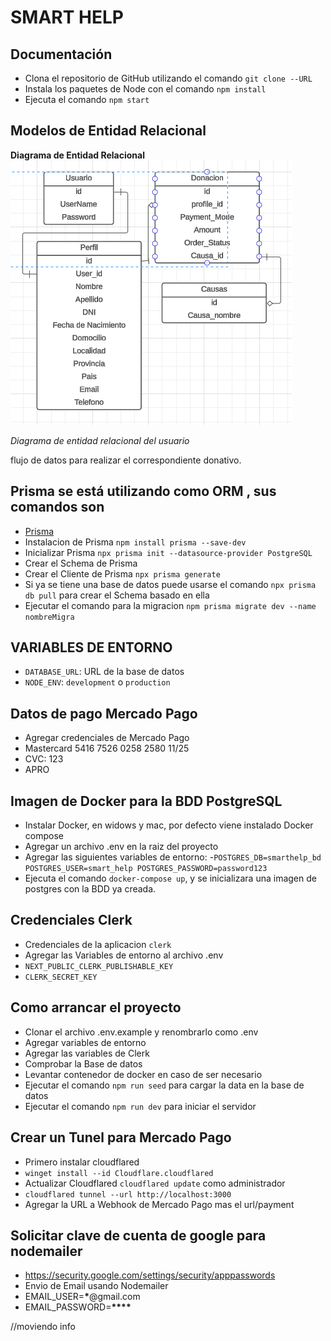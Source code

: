 # SMART HELP

## Documentación

- Clona el repositorio de GitHub utilizando el comando `git clone --URL`
- Instala los paquetes de Node con el comando `npm install`
- Ejecuta el comando `npm start`

## Modelos de Entidad Relacional

<strong>Diagrama de Entidad Relacional</strong>
<img src="resources/diagrama.png"/>

<i>Diagrama de entidad relacional del usuario</i>
<br/>

<p>flujo de datos para realizar el correspondiente donativo.</p>

## Prisma se está utilizando como ORM , sus comandos son

- [Prisma](https://prisma.io)
- Instalacion de Prisma `npm install prisma --save-dev`
- Inicializar Prisma `npx prisma init --datasource-provider PostgreSQL`
- Crear el Schema de Prisma
- Crear el Cliente de Prisma `npx prisma generate`
- Si ya se tiene una base de datos puede usarse el comando `npx prisma db pull` para crear el Schema basado en ella
- Ejecutar el comando para la migracion `npm prisma migrate dev --name nombreMigra`

## VARIABLES DE ENTORNO

- `DATABASE_URL`: URL de la base de datos
- `NODE_ENV`: `development` o `production`

## Datos de pago Mercado Pago

- Agregar credenciales de Mercado Pago
- Mastercard 5416 7526 0258 2580 11/25
- CVC: 123
- APRO

## Imagen de Docker para la BDD PostgreSQL

- Instalar Docker, en widows y mac, por defecto viene instalado Docker compose
- Agregar un archivo .env en la raiz del proyecto
- Agregar las siguientes variables de entorno: -`POSTGRES_DB=smarthelp_bd
POSTGRES_USER=smart_help
POSTGRES_PASSWORD=password123`
- Ejecuta el comando `docker-compose up`, y se inicializara una imagen de postgres con la BDD ya creada.

## Credenciales Clerk

- Credenciales de la aplicacion `clerk`
- Agregar las Variables de entorno al archivo .env
- `NEXT_PUBLIC_CLERK_PUBLISHABLE_KEY`
- `CLERK_SECRET_KEY`

## Como arrancar el proyecto

- Clonar el archivo .env.example y renombrarlo como .env
- Agregar variables de entorno
- Agregar las variables de Clerk
- Comprobar la Base de datos
- Levantar contenedor de docker en caso de ser necesario
- Ejecutar el comando `npm run seed` para cargar la data en la base de datos
- Ejecutar el comando `npm run dev` para iniciar el servidor

## Crear un Tunel para Mercado Pago

- Primero instalar cloudflared
- `winget install --id Cloudflare.cloudflared`
- Actualizar Cloudflared `cloudflared update` como administrador
- `cloudflared tunnel --url http://localhost:3000`
- Agregar la URL a Webhook de Mercado Pago mas el url/payment

## Solicitar clave de cuenta de google para nodemailer

- https://security.google.com/settings/security/apppasswords
- Envio de Email usando Nodemailer
- EMAIL_USER=**\***@gmail.com
- EMAIL_PASSWORD=**\*\*\*\***

//moviendo info
